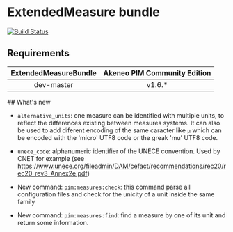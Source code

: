 # ExtendedMeasure bundle

[![Build Status](https://travis-ci.org/akeneo/ExtendedMeasureBundle.svg?branch=master)](https://travis-ci.org/akeneo/ExtendedMeasureBundle)

## Requirements

| ExtendedMeasureBundle | Akeneo PIM Community Edition |
|:---------------------:|:----------------------------:|
| dev-master            | v1.6.*                       |

## What's new

- `alternative_units`: one measure can be identified with multiple units, to reflect the differences existing between measures systems. It can also be used to add diferent encoding of the same caracter like `µ` which can be encoded with the 'micro' UTF8 code or the greak 'mu' UTF8 code.
 
- `unece_code`: alphanumeric identifier of the UNECE convention. Used by CNET for example (see https://www.unece.org/fileadmin/DAM/cefact/recommendations/rec20/rec20_rev3_Annex2e.pdf)

- New command: `pim:measures:check`: this command parse all configuration files and check for the unicity of a unit inside the same family
 
- New command: `pim:measures:find`: find a measure by one of its unit and return some information.
